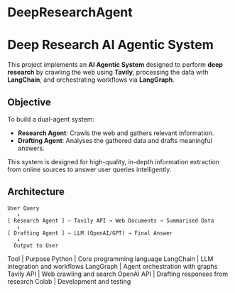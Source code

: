 # DeepResearchAgent
# Deep Research AI Agentic System
This project implements an **AI Agentic System** designed to perform **deep research** by crawling the web using **Tavily**, processing the data with **LangChain**, and orchestrating workflows via **LangGraph**.

## Objective
To build a dual-agent system:
- **Research Agent**: Crawls the web and gathers relevant information.
- **Drafting Agent**: Analyses the gathered data and drafts meaningful answers.

This system is designed for high-quality, in-depth information extraction from online sources to answer user queries intelligently.

## Architecture
```text
User Query
   ↓
[ Research Agent ] — Tavily API → Web Documents → Summarised Data
   ↓
[ Drafting Agent ] — LLM (OpenAI/GPT) → Final Answer
   ↓
  Output to User

```
Tool | Purpose
Python | Core programming language
LangChain | LLM integration and workflows
LangGraph | Agent orchestration with graphs
Tavily API | Web crawling and search
OpenAI API | Drafting responses from research
Colab | Development and testing
